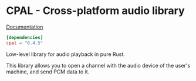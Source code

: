 # CPAL - Cross-platform audio library

[Documentation](https://docs.rs/cpal)

```toml
[dependencies]
cpal = "0.4.5"
```

Low-level library for audio playback in pure Rust.

This library allows you to open a channel with the audio device of the user's machine, and
send PCM data to it.
